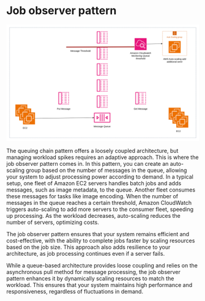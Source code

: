 # Job observer pattern

![Job observer pattern](/architecture-diagrams/aws/job-observer-pattern-architecture.png)

The queuing chain pattern offers a loosely coupled architecture, but managing workload spikes requires an adaptive approach. This is where the job observer pattern comes in. In this pattern, you can create an auto-scaling group based on the number of messages in the queue, allowing your system to adjust processing power according to demand.
In a typical setup, one fleet of Amazon EC2 servers handles batch jobs and adds messages, such as image metadata, to the queue. Another fleet consumes these messages for tasks like image encoding. When the number of messages in the queue reaches a certain threshold, Amazon CloudWatch triggers auto-scaling to add more servers to the consumer fleet, speeding up processing. As the workload decreases, auto-scaling reduces the number of servers, optimizing costs.

The job observer pattern ensures that your system remains efficient and cost-effective, with the ability to complete jobs faster by scaling resources based on the job size. This approach also adds resilience to your architecture, as job processing continues even if a server fails.

While a queue-based architecture provides loose coupling and relies on the asynchronous pull method for message processing, the job observer pattern enhances it by dynamically scaling resources to match the workload. This ensures that your system maintains high performance and responsiveness, regardless of fluctuations in demand.
